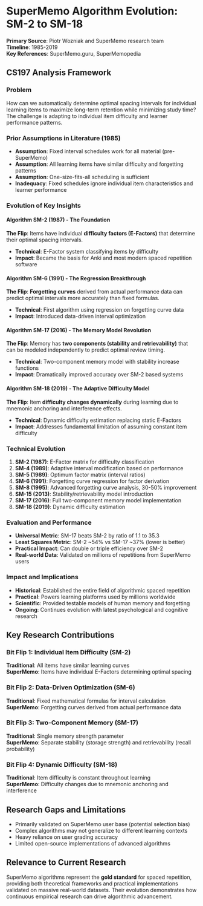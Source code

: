 # SuperMemo Algorithm Evolution: SM-2 to SM-18

**Primary Source**: Piotr Wozniak and SuperMemo research team  
**Timeline**: 1985-2019  
**Key References**: SuperMemo.guru, SuperMemopedia  

## CS197 Analysis Framework

### Problem
How can we automatically determine optimal spacing intervals for individual learning items to maximize long-term retention while minimizing study time? The challenge is adapting to individual item difficulty and learner performance patterns.

### Prior Assumptions in Literature (1985)
- **Assumption**: Fixed interval schedules work for all material (pre-SuperMemo)
- **Assumption**: All learning items have similar difficulty and forgetting patterns
- **Assumption**: One-size-fits-all scheduling is sufficient
- **Inadequacy**: Fixed schedules ignore individual item characteristics and learner performance

### Evolution of Key Insights

#### Algorithm SM-2 (1987) - The Foundation
**The Flip**: Items have individual **difficulty factors (E-Factors)** that determine their optimal spacing intervals.
- **Technical**: E-Factor system classifying items by difficulty
- **Impact**: Became the basis for Anki and most modern spaced repetition software

#### Algorithm SM-6 (1991) - The Regression Breakthrough  
**The Flip**: **Forgetting curves** derived from actual performance data can predict optimal intervals more accurately than fixed formulas.
- **Technical**: First algorithm using regression on forgetting curve data
- **Impact**: Introduced data-driven interval optimization

#### Algorithm SM-17 (2016) - The Memory Model Revolution
**The Flip**: Memory has **two components (stability and retrievability)** that can be modeled independently to predict optimal review timing.
- **Technical**: Two-component memory model with stability increase functions
- **Impact**: Dramatically improved accuracy over SM-2 based systems

#### Algorithm SM-18 (2019) - The Adaptive Difficulty Model
**The Flip**: Item **difficulty changes dynamically** during learning due to mnemonic anchoring and interference effects.
- **Technical**: Dynamic difficulty estimation replacing static E-Factors
- **Impact**: Addresses fundamental limitation of assuming constant item difficulty

### Technical Evolution

1. **SM-2 (1987)**: E-Factor matrix for difficulty classification
2. **SM-4 (1989)**: Adaptive interval modification based on performance  
3. **SM-5 (1989)**: Optimum factor matrix (interval ratios)
4. **SM-6 (1991)**: Forgetting curve regression for factor derivation
5. **SM-8 (1995)**: Advanced forgetting curve analysis, 30-50% improvement
6. **SM-15 (2013)**: Stability/retrievability model introduction
7. **SM-17 (2016)**: Full two-component memory model implementation
8. **SM-18 (2019)**: Dynamic difficulty estimation

### Evaluation and Performance
- **Universal Metric**: SM-17 beats SM-2 by ratio of 1.1 to 35.3
- **Least Squares Metric**: SM-2 ~54% vs SM-17 ~37% (lower is better)  
- **Practical Impact**: Can double or triple efficiency over SM-2
- **Real-world Data**: Validated on millions of repetitions from SuperMemo users

### Impact and Implications
- **Historical**: Established the entire field of algorithmic spaced repetition
- **Practical**: Powers learning platforms used by millions worldwide
- **Scientific**: Provided testable models of human memory and forgetting
- **Ongoing**: Continues evolution with latest psychological and cognitive research

## Key Research Contributions

### Bit Flip 1: Individual Item Difficulty (SM-2)
**Traditional**: All items have similar learning curves  
**SuperMemo**: Items have individual E-Factors determining optimal spacing

### Bit Flip 2: Data-Driven Optimization (SM-6)  
**Traditional**: Fixed mathematical formulas for interval calculation  
**SuperMemo**: Forgetting curves derived from actual performance data

### Bit Flip 3: Two-Component Memory (SM-17)
**Traditional**: Single memory strength parameter  
**SuperMemo**: Separate stability (storage strength) and retrievability (recall probability)

### Bit Flip 4: Dynamic Difficulty (SM-18)
**Traditional**: Item difficulty is constant throughout learning  
**SuperMemo**: Difficulty changes due to mnemonic anchoring and interference

## Research Gaps and Limitations
- Primarily validated on SuperMemo user base (potential selection bias)
- Complex algorithms may not generalize to different learning contexts
- Heavy reliance on user grading accuracy
- Limited open-source implementations of advanced algorithms

## Relevance to Current Research
SuperMemo algorithms represent the **gold standard** for spaced repetition, providing both theoretical frameworks and practical implementations validated on massive real-world datasets. Their evolution demonstrates how continuous empirical research can drive algorithmic advancement.